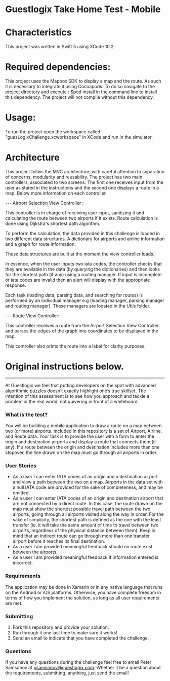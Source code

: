 # Guestlogix Take Home Test - Mobile

# Characteristics

This project was written in Swift 5 using XCode 10.2

# Required dependencies:

This project uses the Mapbox SDK to display a map and the route. As such it is necessary to integrate it using Cocoapods. To do so navigate to the project directory and execute :
$pod install 
in the command line to install this dependency. The project will not compile without this dependency. 

# Usage: 

To run the project open the workspace called "guesLogixChallenge.xcworkspace" in XCode and run in the simulator. 

# Architecture

This project follws the MVC architecture, with careful attention to separation of concerns, modularity and reusability. 
The project has two main controllers, associated to two screens. The first one receives input from the user as stated in the instructions and the second one displays a route in a map. Below more information on each controller. 

--- Airport Selection View Controller :

This controller is in charge of receiving user input, sanitizing it and calculating the route between two airports if it exists. Route calculation is done using Dijkstra's shortest path algorithm.

To perform the calculation, the data provided in this challenge is loaded in two different data structures. A dictionary for airports and airline information and a graph for route information. 

These data structures are built at the moment the view controller loads. 

In essence, when the user inputs two iata codes, the controller checks that they are available in the data (by querying the dictionaries) and then looks for the shortest path (if any) using a routing manager. If input is incomplete or iata codes are invalid then an alert will display with the appropriate response. 

Each task (loading data, parsing data, and searching for routes) is performed by an individual manager e.g (loading manager, parsing manager and routing manager). These managers are located in the Utils folder. 

--- Route View Controller: 

This controller receives a route from the Airport Selection View Controller and parses the edges of the graph into coordinates to be displayed in the map. 

This controller also prints the route into a label for clarity purposes. 

# Original instructions below. 

------------------------------------------------------------------------

At Guestlogix we feel that putting developers on the spot with advanced algorithmic puzzles doesn’t exactly highlight one’s true skillset. The intention of this assessment is to see how you approach and tackle a problem in the real world, not quivering in front of a whiteboard.

### What is the test?

You will be building a mobile application to draw a route on a map between two (or more) airports. Included in this repository is a set of Airport, Airline, and Route data. Your task is to provide the user with a form to enter the origin and destination airports and display a route that connects them (if any). If a route between the origin and destination includes more than one stopover, the line drawn on the map must go through all airports in order.

### User Stories

- As a user I can enter IATA codes of an origin and a destination airport and view a path between the two on a map. Airports in the data set with a null IATA code are provided for the sake of completeness, and may be omitted.
- As a user I can enter IATA codes of an origin and destination airport that are not connected by a direct route. In this case, the route drawn on the map must show the shortest possible travel path between the two airports, going through all airports visited along the way in order. For the sake of simplicity, the shortest path is defined as the one with the least transfer (ie. it will take the same amount of time to travel between two airports, regardless of the physical distance between them). Keep in mind that an indirect route can go through more than one transfer airport before it reaches its final destination.
- As a user I am provided meaningful feedback should no route exist between the airports.
- As a user I am provided meaningful feedback if information entered is incorrect.

### Requirements

The application may be done in Xamarin or in any native language that runs on the Android or iOS platforms. Otherwise, you have complete freedom in terms of how you implement the solution, as long as all user requirements are met.

### Submitting

1. Fork this repository and provide your solution.
2. Run through it one last time to make sure it works!
3. Send an email to indicate that you have completed the challenge. 

### Questions

If you have any questions during the challenge feel free to email Peter Samsonov at psamsonov@guestlogix.com. Whether it be a question about the requirements, submitting, anything, just send the email!
